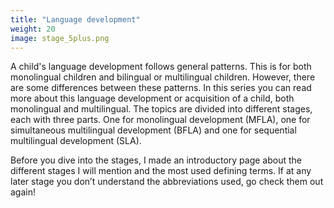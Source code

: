 ```yaml
---
title: "Language development"
weight: 20
image: stage_5plus.png
---
```


A child's language development follows general patterns. This is for both monolingual children and bilingual or multilingual children. However, there are some differences between these patterns. In this series you can read more about this language development or acquisition of a child, both monolingual and multilingual. The topics are divided into different stages, each with three parts. One for monolingual development (MFLA), one for simultaneous multilingual development (BFLA) and one for sequential multilingual development (SLA).

Before you dive into the stages, I made an introductory page about the different stages I will mention and the most used defining terms. If at any later stage you don’t understand the abbreviations used, go check them out again!
